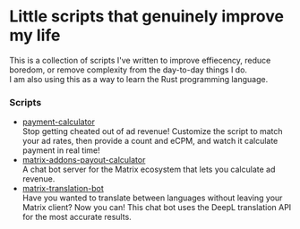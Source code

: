 # Little scripts that genuinely improve my life
This is a collection of scripts I've written to improve effiecency, reduce boredom, or remove complexity from the day-to-day things I do.<br>
I am also using this as a way to learn the Rust programming language.

### Scripts
* [payment-calculator](https://github.com/du64/scripts/tree/main/payout-calculator) <br>
Stop getting cheated out of ad revenue! Customize the script to match your ad rates, then provide a count and eCPM, and watch it calculate payment in real time!<br>
* [matrix-addons-payout-calculator](https://github.com/du64/scripts/tree/main/matrix-addons-payout-calculator) <br>
A chat bot server for the Matrix ecosystem that lets you calculate ad revenue.
* [matrix-translation-bot](https://github.com/du64/scripts/tree/main/matrix-translation-bot) <br>
Have you wanted to translate between languages without leaving your Matrix client? Now you can! This chat bot uses the DeepL translation API for the most accurate results.
